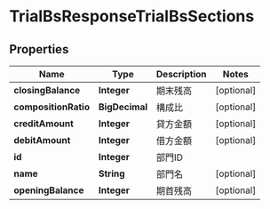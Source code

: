 

# TrialBsResponseTrialBsSections


## Properties

Name | Type | Description | Notes
------------ | ------------- | ------------- | -------------
**closingBalance** | **Integer** | 期末残高 |  [optional]
**compositionRatio** | **BigDecimal** | 構成比 |  [optional]
**creditAmount** | **Integer** | 貸方金額 |  [optional]
**debitAmount** | **Integer** | 借方金額 |  [optional]
**id** | **Integer** | 部門ID | 
**name** | **String** | 部門名 |  [optional]
**openingBalance** | **Integer** | 期首残高 |  [optional]



